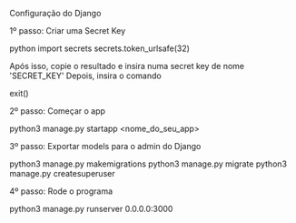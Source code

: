 Configuração do Django

1º passo: Criar uma Secret Key

python
import secrets
secrets.token_urlsafe(32)

Após isso, copie o resultado e insira numa secret key de nome 'SECRET_KEY'
Depois, insira o comando

exit()

2º passo: Começar o app

python3 manage.py startapp <nome_do_seu_app>

3º passo: Exportar models para o admin do Django

python3 manage.py makemigrations
python3 manage.py migrate
python3 manage.py createsuperuser

4º passo: Rode o programa

python3 manage.py runserver 0.0.0.0:3000
